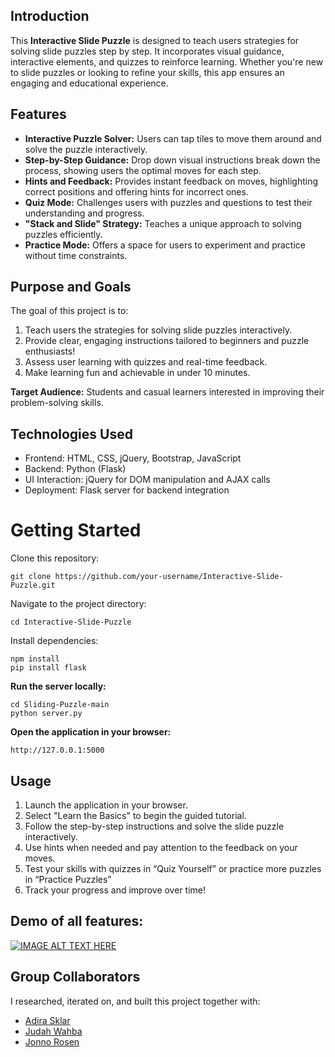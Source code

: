 ## Introduction
This **Interactive Slide Puzzle** is designed to teach users strategies for solving slide puzzles step by step. It incorporates visual guidance, interactive elements, and quizzes to reinforce learning. Whether you're new to slide puzzles or looking to refine your skills, this app ensures an engaging and educational experience.

## Features
* **Interactive Puzzle Solver:** Users can tap tiles to move them around and solve the puzzle interactively.
* **Step-by-Step Guidance:** Drop down visual instructions break down the process, showing users the optimal moves for each step.
* **Hints and Feedback:** Provides instant feedback on moves, highlighting correct positions and offering hints for incorrect ones.
* **Quiz Mode:** Challenges users with puzzles and questions to test their understanding and progress.
* **"Stack and Slide" Strategy:** Teaches a unique approach to solving puzzles efficiently.
* **Practice Mode:** Offers a space for users to experiment and practice without time constraints.

## Purpose and Goals
The goal of this project is to:
1. Teach users the strategies for solving slide puzzles interactively.
2. Provide clear, engaging instructions tailored to beginners and puzzle enthusiasts!
3. Assess user learning with quizzes and real-time feedback.
4. Make learning fun and achievable in under 10 minutes.

**Target Audience:** Students and casual learners interested in improving their problem-solving skills.

## Technologies Used
* Frontend: HTML, CSS, jQuery, Bootstrap, JavaScript
* Backend: Python (Flask)
* UI Interaction: jQuery for DOM manipulation and AJAX calls
* Deployment: Flask server for backend integration

# Getting Started
Clone this repository:
```
git clone https://github.com/your-username/Interactive-Slide-Puzzle.git
```
Navigate to the project directory:
```
cd Interactive-Slide-Puzzle
```
Install dependencies:
```
npm install
pip install flask
```
**Run the server locally:**
```
cd Sliding-Puzzle-main
python server.py
```
**Open the application in your browser:** 
```
http://127.0.0.1:5000
```

## Usage
1. Launch the application in your browser.
2. Select "Learn the Basics" to begin the guided tutorial.
3. Follow the step-by-step instructions and solve the slide puzzle interactively.
4. Use hints when needed and pay attention to the feedback on your moves.
5. Test your skills with quizzes in “Quiz Yourself” or practice more puzzles in “Practice Puzzles”
6. Track your progress and improve over time!

## Demo of all features:
[![IMAGE ALT TEXT HERE](https://img.youtube.com/vi/vNMWQUcbNss/0.jpg)](https://www.youtube.com/watch?v=vNMWQUcbNss)

## Group Collaborators
I researched, iterated on, and built this project together with:
- [Adira Sklar](https://github.com/AdiraSklar)  
- [Judah Wahba](https://github.com/Wahba-J)  
- [Jonno Rosen](https://github.com/JonathanRosen5)  




